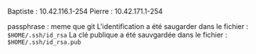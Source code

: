 Baptiste : 10.42.116.1-254
Pierre : 10.42.171.1-254

passphrase : meme que git
L'identification a été saugarder dans le fichier : `$HOME/.ssh/id_rsa`
La clé publique a été sauvgardée dans le fichier : `$HOME/.ssh/id_rsa.pub`